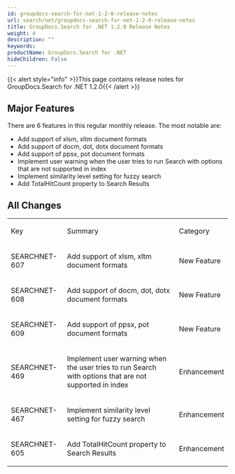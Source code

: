 ```yaml
---
id: groupdocs-search-for-net-1-2-0-release-notes
url: search/net/groupdocs-search-for-net-1-2-0-release-notes
title: GroupDocs.Search for .NET 1.2.0 Release Notes
weight: 4
description: ""
keywords: 
productName: GroupDocs.Search for .NET
hideChildren: False
---
```

{{< alert style="info" >}}This page contains release notes for GroupDocs.Search for .NET 1.2.0{{< /alert >}}

## Major Features

There are 6 features in this regular monthly release. The most notable are:

*   Add support of xlsm, xltm document formats
*   Add support of docm, dot, dotx document formats
*   Add support of ppsx, pot document formats
*   Implement user warning when the user tries to run Search with options that are not supported in index
*   Implement similarity level setting for fuzzy search
*   Add TotalHitCount property to Search Results

## All Changes

<table class="confluenceTable"><tbody><tr><td class="confluenceTd"><p>Key</p></td><td class="confluenceTd"><p>Summary</p></td><td class="confluenceTd"><p>Category</p></td></tr><tr><td class="confluenceTd"><p>SEARCHNET-607</p></td><td class="confluenceTd"><p>Add support of xlsm, xltm document formats</p></td><td class="confluenceTd"><p>New Feature</p></td></tr><tr><td class="confluenceTd"><p>SEARCHNET-608</p></td><td class="confluenceTd"><p>Add support of docm, dot, dotx document formats</p></td><td class="confluenceTd"><p>New Feature</p></td></tr><tr><td class="confluenceTd"><p>SEARCHNET-609</p></td><td class="confluenceTd"><p>Add support of ppsx, pot document formats</p></td><td class="confluenceTd"><p>New Feature</p></td></tr><tr><td class="confluenceTd"><p>SEARCHNET-469</p></td><td class="confluenceTd"><p>Implement user warning when the user tries to run Search with options that are not supported in index</p></td><td class="confluenceTd"><p>Enhancement</p></td></tr><tr><td class="confluenceTd"><p>SEARCHNET-467</p></td><td class="confluenceTd"><p>Implement similarity level setting for fuzzy search</p></td><td class="confluenceTd"><p>Enhancement</p></td></tr><tr><td class="confluenceTd"><p>SEARCHNET-605</p></td><td class="confluenceTd"><p>Add TotalHitCount property to Search Results</p></td><td class="confluenceTd"><p>Enhancement</p></td></tr></tbody></table>
